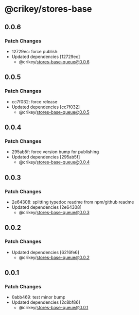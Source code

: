 # @crikey/stores-base

## 0.0.6

### Patch Changes

- 12729ec: force publish
- Updated dependencies [12729ec]
  - @crikey/stores-base-queue@0.0.6

## 0.0.5

### Patch Changes

- cc7f032: force release
- Updated dependencies [cc7f032]
  - @crikey/stores-base-queue@0.0.5

## 0.0.4

### Patch Changes

- 295ab5f: force version bump for publishing
- Updated dependencies [295ab5f]
  - @crikey/stores-base-queue@0.0.4

## 0.0.3

### Patch Changes

- 2e64308: splitting typedoc readme from npm/github readme
- Updated dependencies [2e64308]
  - @crikey/stores-base-queue@0.0.3

## 0.0.2

### Patch Changes

- Updated dependencies [6216fe6]
  - @crikey/stores-base-queue@0.0.2

## 0.0.1

### Patch Changes

- 0abb469: test minor bump
- Updated dependencies [2c8bf86]
  - @crikey/stores-base-queue@0.0.1
